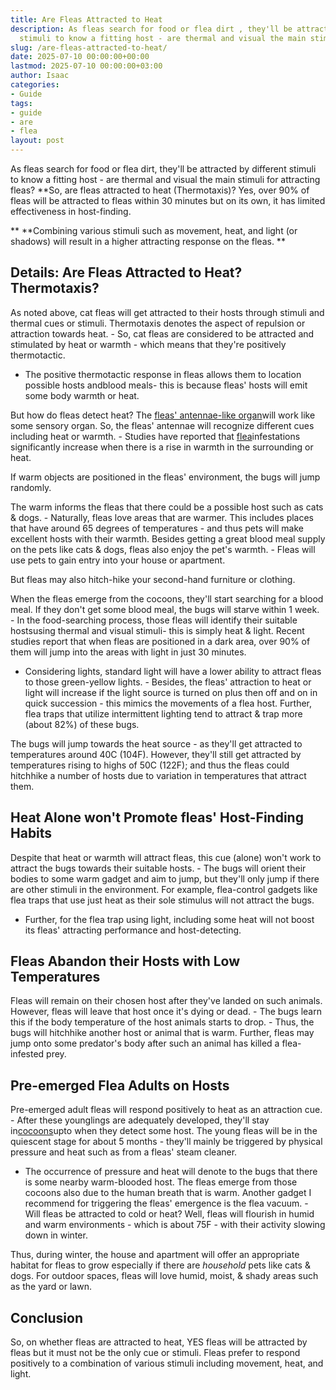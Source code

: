 ```yaml
---
title: Are Fleas Attracted to Heat
description: As fleas search for food or flea dirt , they'll be attracted by different
  stimuli to know a fitting host - are thermal and visual the main stimuli for...
slug: /are-fleas-attracted-to-heat/
date: 2025-07-10 00:00:00+00:00
lastmod: 2025-07-10 00:00:00+03:00
author: Isaac
categories:
- Guide
tags:
- guide
- are
- flea
layout: post
---
```

As fleas search for food or flea dirt, they'll be attracted by different stimuli to know a fitting host - are thermal and visual the main stimuli for attracting fleas? **So, are fleas attracted to heat (Thermotaxis)? Yes, over 90% of fleas will be attracted to fleas within 30 minutes but on its own, it has limited effectiveness in host-finding.

** **Combining various stimuli such as movement, heat, and light (or shadows) will result in a higher attracting response on the fleas. **

##  Details: Are Fleas Attracted to Heat? Thermotaxis?

As noted above, cat fleas will get attracted to their hosts through stimuli and thermal cues or stimuli. Thermotaxis denotes the aspect of repulsion or attraction towards heat. - So, cat fleas are considered to be attracted and stimulated by heat or warmth - which means that they're positively thermotactic.

- The positive thermotactic response in fleas allows them to location possible hosts andblood meals- this is because fleas' hosts will emit some body warmth or heat.

But how do fleas detect heat? The [fleas' antennae-like organ](https://pestpolicy.com/do-fleas-have-antennae/)will work like some sensory organ. So, the fleas' antennae will recognize different cues including heat or warmth. - Studies have reported that [flea](https://pestpolicy.com/do-fleas-have-antennae/)infestations significantly increase when there is a rise in warmth in the surrounding or heat.

If warm objects are positioned in the fleas' environment, the bugs will jump randomly.

The warm informs the fleas that there could be a possible host such as cats & dogs. - Naturally, fleas love areas that are warmer. This includes places that have around 65 degrees of temperatures - and thus pets will make excellent hosts with their warmth. Besides getting a great blood meal supply on the pets like cats & dogs, fleas also enjoy the pet's warmth. - Fleas will use pets to gain entry into your house or apartment.

But fleas may also hitch-hike your second-hand furniture or clothing.

When the fleas emerge from the cocoons, they'll start searching for a blood meal. If they don't get some blood meal, the bugs will starve within 1 week. - In the food-searching process, those fleas will identify their suitable hostsusing thermal and visual stimuli- this is simply heat & light. Recent studies report that when fleas are positioned in a dark area, over 90% of them will jump into the areas with light in just 30 minutes.

- Considering lights, standard light will have a lower ability to attract fleas to those green-yellow lights. - Besides, the fleas' attraction to heat or light will increase if the light source is turned on plus then off and on in quick succession - this mimics the movements of a flea host. Further, flea traps that utilize intermittent lighting tend to attract & trap more (about 82%) of these bugs.

The bugs will jump towards the heat source - as they'll get attracted to temperatures around 40C (104F). However, they'll still get attracted by temperatures rising to highs of 50C (122F); and thus the fleas could hitchhike a number of hosts due to variation in temperatures that attract them.

##  Heat Alone won't Promote fleas' Host-Finding Habits

Despite that heat or warmth will attract fleas, this cue (alone) won't work to attract the bugs towards their suitable hosts. - The bugs will orient their bodies to some warm gadget and aim to jump, but they'll only jump if there are other stimuli in the environment. For example, flea-control gadgets like flea traps that use just heat as their sole stimulus will not attract the bugs.

- Further, for the flea trap using light, including some heat will not boost its fleas' attracting performance and host-detecting.

##  Fleas Abandon their Hosts with Low Temperatures

Fleas will remain on their chosen host after they've landed on such animals. However, fleas will leave that host once it's dying or dead. - The bugs learn this if the body temperature of the host animals starts to drop. - Thus, the bugs will hitchhike another host or animal that is warm. Further, fleas may jump onto some predator's body after such an animal has killed a flea-infested prey.

##  Pre-emerged Flea Adults on Hosts

Pre-emerged adult fleas will respond positively to heat as an attraction cue. - After these younglings are adequately developed, they'll stay in[cocoons](https://pestpolicy.com/what-do-flea-cocoons-look-like/)upto when they detect some host. The young fleas will be in the quiescent stage for about 5 months - they'll mainly be triggered by physical pressure and heat such as from a fleas' steam cleaner.

- The occurrence of pressure and heat will denote to the bugs that there is some nearby warm-blooded host. The fleas emerge from those cocoons also due to the human breath that is warm. Another gadget I recommend for triggering the fleas' emergence is the flea vacuum. - Will fleas be attracted to cold or heat? Well, fleas will flourish in humid and warm environments - which is about 75F - with their activity slowing down in winter.

Thus, during winter, the house and apartment will offer an appropriate habitat for fleas to grow especially if there are *household* pets like cats & dogs. For outdoor spaces, fleas will love humid, moist, & shady areas such as the yard or lawn.

##  Conclusion

So, on whether fleas are attracted to heat, YES fleas will be attracted by fleas but it must not be the only cue or stimuli. Fleas prefer to respond positively to a combination of various stimuli including movement, heat, and light.
